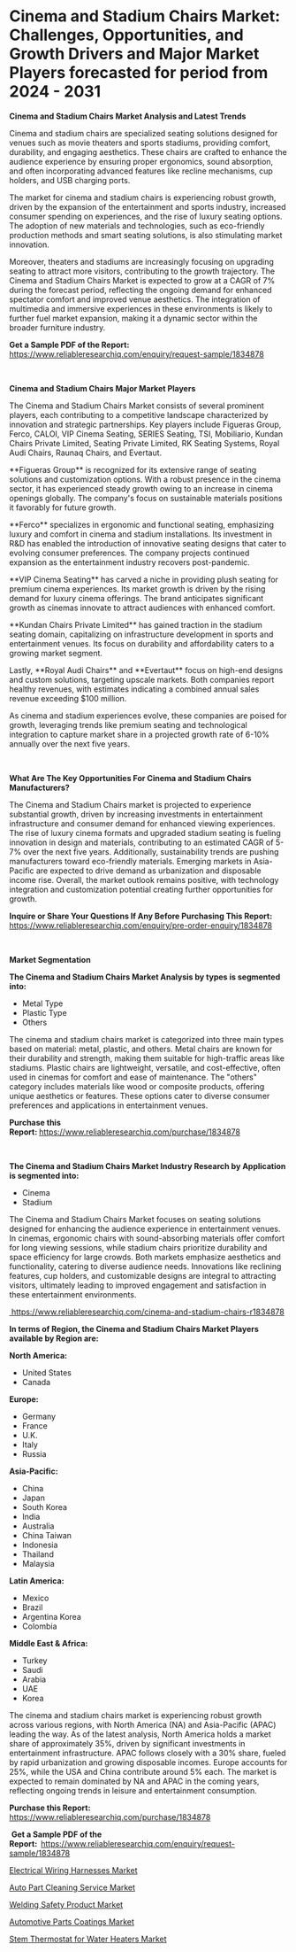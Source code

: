 <p><h1>Cinema and Stadium Chairs Market: Challenges, Opportunities, and Growth Drivers and Major Market Players forecasted for period from 2024 - 2031</h1></p><p><strong>Cinema and Stadium Chairs Market Analysis and Latest Trends</strong></p>
<p><p>Cinema and stadium chairs are specialized seating solutions designed for venues such as movie theaters and sports stadiums, providing comfort, durability, and engaging aesthetics. These chairs are crafted to enhance the audience experience by ensuring proper ergonomics, sound absorption, and often incorporating advanced features like recline mechanisms, cup holders, and USB charging ports. </p><p>The market for cinema and stadium chairs is experiencing robust growth, driven by the expansion of the entertainment and sports industry, increased consumer spending on experiences, and the rise of luxury seating options. The adoption of new materials and technologies, such as eco-friendly production methods and smart seating solutions, is also stimulating market innovation. </p><p>Moreover, theaters and stadiums are increasingly focusing on upgrading seating to attract more visitors, contributing to the growth trajectory. The Cinema and Stadium Chairs Market is expected to grow at a CAGR of 7% during the forecast period, reflecting the ongoing demand for enhanced spectator comfort and improved venue aesthetics. The integration of multimedia and immersive experiences in these environments is likely to further fuel market expansion, making it a dynamic sector within the broader furniture industry.</p></p>
<p><strong>Get a Sample PDF of the Report:&nbsp;</strong> <a href="https://www.reliableresearchiq.com/enquiry/request-sample/1834878?utm_campaign=1412&utm_medium=2&utm_source=Github&utm_content=ia&utm_term=16102024&utm_id=cinema-and-stadium-chairs">https://www.reliableresearchiq.com/enquiry/request-sample/1834878</a></p>
<p>&nbsp;</p>
<p><strong>Cinema and Stadium Chairs Major Market Players</strong></p>
<p><p>The Cinema and Stadium Chairs Market consists of several prominent players, each contributing to a competitive landscape characterized by innovation and strategic partnerships. Key players include Figueras Group, Ferco, CALOI, VIP Cinema Seating, SERIES Seating, TSI, Mobiliario, Kundan Chairs Private Limited, Seating Private Limited, RK Seating Systems, Royal Audi Chairs, Raunaq Chairs, and Evertaut.</p><p>**Figueras Group** is recognized for its extensive range of seating solutions and customization options. With a robust presence in the cinema sector, it has experienced steady growth owing to an increase in cinema openings globally. The company's focus on sustainable materials positions it favorably for future growth.</p><p>**Ferco** specializes in ergonomic and functional seating, emphasizing luxury and comfort in cinema and stadium installations. Its investment in R&D has enabled the introduction of innovative seating designs that cater to evolving consumer preferences. The company projects continued expansion as the entertainment industry recovers post-pandemic.</p><p>**VIP Cinema Seating** has carved a niche in providing plush seating for premium cinema experiences. Its market growth is driven by the rising demand for luxury cinema offerings. The brand anticipates significant growth as cinemas innovate to attract audiences with enhanced comfort.</p><p>**Kundan Chairs Private Limited** has gained traction in the stadium seating domain, capitalizing on infrastructure development in sports and entertainment venues. Its focus on durability and affordability caters to a growing market segment.</p><p>Lastly, **Royal Audi Chairs** and **Evertaut** focus on high-end designs and custom solutions, targeting upscale markets. Both companies report healthy revenues, with estimates indicating a combined annual sales revenue exceeding $100 million.</p><p>As cinema and stadium experiences evolve, these companies are poised for growth, leveraging trends like premium seating and technological integration to capture market share in a projected growth rate of 6-10% annually over the next five years.</p></p>
<p>&nbsp;</p>
<p><strong>What Are The Key Opportunities For Cinema and Stadium Chairs Manufacturers?</strong></p>
<p><p>The Cinema and Stadium Chairs market is projected to experience substantial growth, driven by increasing investments in entertainment infrastructure and consumer demand for enhanced viewing experiences. The rise of luxury cinema formats and upgraded stadium seating is fueling innovation in design and materials, contributing to an estimated CAGR of 5-7% over the next five years. Additionally, sustainability trends are pushing manufacturers toward eco-friendly materials. Emerging markets in Asia-Pacific are expected to drive demand as urbanization and disposable income rise. Overall, the market outlook remains positive, with technology integration and customization potential creating further opportunities for growth.</p></p>
<p><strong>Inquire or Share Your Questions If Any Before Purchasing This Report:</strong> <a href="https://www.reliableresearchiq.com/enquiry/pre-order-enquiry/1834878?utm_campaign=1412&utm_medium=2&utm_source=Github&utm_content=ia&utm_term=16102024&utm_id=cinema-and-stadium-chairs">https://www.reliableresearchiq.com/enquiry/pre-order-enquiry/1834878</a></p>
<p>&nbsp;</p>
<p><strong>Market Segmentation</strong></p>
<p><strong>The Cinema and Stadium Chairs Market Analysis by types is segmented into:</strong></p>
<p><ul><li>Metal Type</li><li>Plastic Type</li><li>Others</li></ul></p>
<p><p>The cinema and stadium chairs market is categorized into three main types based on material: metal, plastic, and others. Metal chairs are known for their durability and strength, making them suitable for high-traffic areas like stadiums. Plastic chairs are lightweight, versatile, and cost-effective, often used in cinemas for comfort and ease of maintenance. The "others" category includes materials like wood or composite products, offering unique aesthetics or features. These options cater to diverse consumer preferences and applications in entertainment venues.</p></p>
<p><strong>Purchase this Report:&nbsp;</strong><a href="https://www.reliableresearchiq.com/purchase/1834878?utm_campaign=1412&utm_medium=2&utm_source=Github&utm_content=ia&utm_term=16102024&utm_id=cinema-and-stadium-chairs">https://www.reliableresearchiq.com/purchase/1834878</a></p>
<p>&nbsp;</p>
<p><strong>The Cinema and Stadium Chairs Market Industry Research by Application is segmented into:</strong></p>
<p><ul><li>Cinema</li><li>Stadium</li></ul></p>
<p><p>The Cinema and Stadium Chairs Market focuses on seating solutions designed for enhancing the audience experience in entertainment venues. In cinemas, ergonomic chairs with sound-absorbing materials offer comfort for long viewing sessions, while stadium chairs prioritize durability and space efficiency for large crowds. Both markets emphasize aesthetics and functionality, catering to diverse audience needs. Innovations like reclining features, cup holders, and customizable designs are integral to attracting visitors, ultimately leading to improved engagement and satisfaction in these entertainment environments.</p></p>
<p><a href="https://www.reliableresearchiq.com/cinema-and-stadium-chairs-r1834878?utm_campaign=1412&utm_medium=2&utm_source=Github&utm_content=ia&utm_term=16102024&utm_id=cinema-and-stadium-chairs">&nbsp;https://www.reliableresearchiq.com/cinema-and-stadium-chairs-r1834878</a></p>
<p><strong>In terms of Region, the Cinema and Stadium Chairs Market Players available by Region are:</strong></p>
<p>
    <p> <strong> North America: </strong>
        <ul>
            <li>United States</li>
            <li>Canada</li>
        </ul>
        </p> 
    <p> <strong> Europe: </strong>
        <ul>
            <li>Germany</li>
            <li>France</li>
            <li>U.K.</li>
            <li>Italy</li>
            <li>Russia</li>
        </ul>
        </p> 
    <p> <strong> Asia-Pacific: </strong>
        <ul>
            <li>China</li>
            <li>Japan</li>
            <li>South Korea</li>
            <li>India</li>
            <li>Australia</li>
            <li>China Taiwan</li>
            <li>Indonesia</li>
            <li>Thailand</li>
            <li>Malaysia</li>
        </ul>
        </p> 
    <p> <strong> Latin America: </strong>
        <ul>
            <li>Mexico</li>
            <li>Brazil</li>
            <li>Argentina Korea</li>
            <li>Colombia</li>
        </ul>
        </p> 
    <p> <strong> Middle East & Africa: </strong>
        <ul>
            <li>Turkey</li>
            <li>Saudi</li>
            <li>Arabia</li>
            <li>UAE</li>
            <li>Korea</li>
        </ul>
    </p>
    </p>
<p><p>The cinema and stadium chairs market is experiencing robust growth across various regions, with North America (NA) and Asia-Pacific (APAC) leading the way. As of the latest analysis, North America holds a market share of approximately 35%, driven by significant investments in entertainment infrastructure. APAC follows closely with a 30% share, fueled by rapid urbanization and growing disposable incomes. Europe accounts for 25%, while the USA and China contribute around 5% each. The market is expected to remain dominated by NA and APAC in the coming years, reflecting ongoing trends in leisure and entertainment consumption.</p></p>
<p><strong>Purchase this Report: </strong><a href="https://www.reliableresearchiq.com/purchase/1834878?utm_campaign=1412&utm_medium=2&utm_source=Github&utm_content=ia&utm_term=16102024&utm_id=cinema-and-stadium-chairs">https://www.reliableresearchiq.com/purchase/1834878</a></p>
<p>&nbsp;<strong>Get a Sample PDF of the Report:&nbsp;&nbsp;</strong><a href="https://www.reliableresearchiq.com/enquiry/request-sample/1834878?utm_campaign=1412&utm_medium=2&utm_source=Github&utm_content=ia&utm_term=16102024&utm_id=cinema-and-stadium-chairs">https://www.reliableresearchiq.com/enquiry/request-sample/1834878</a></p>
<p><strong></strong></p>
<p><p><a href="https://issuu.com/reportprime-2/docs/electrical-wiring-harnesses-market-_ca31680a2ff4bc?utm_campaign=1412&utm_medium=2&utm_source=Github&utm_content=ia&utm_term=16102024&utm_id=cinema-and-stadium-chairs">Electrical Wiring Harnesses Market</a></p><p><a href="https://github.com/shantaev7par/Market-Research-Report-List-1/blob/main/auto-part-cleaning-service-market.md?utm_campaign=1412&utm_medium=2&utm_source=Github&utm_content=ia&utm_term=16102024&utm_id=cinema-and-stadium-chairs">Auto Part Cleaning Service Market</a></p><p><a href="https://www.linkedin.com/pulse/welding-safety-product-market-revolution-2024-2031-trends-x7x5e?trk=public_post_embed_feed-article-content&utm_campaign=1412&utm_medium=2&utm_source=Github&utm_content=ia&utm_term=16102024&utm_id=cinema-and-stadium-chairs">Welding Safety Product Market</a></p><p><a href="https://www.linkedin.com/pulse/automotive-parts-coatings-market-research-report-exploring-ypuce?trk=public_post_embed_feed-article-content&utm_campaign=1412&utm_medium=2&utm_source=Github&utm_content=ia&utm_term=16102024&utm_id=cinema-and-stadium-chairs">Automotive Parts Coatings Market</a></p><p><a href="https://issuu.com/reportprime-2/docs/stem-thermostat-for-water-heaters-m_b85d0870c3e70d?utm_campaign=1412&utm_medium=2&utm_source=Github&utm_content=ia&utm_term=16102024&utm_id=cinema-and-stadium-chairs">Stem Thermostat for Water Heaters Market</a></p></p>